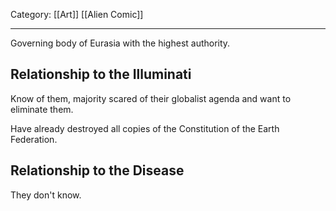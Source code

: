 Category: [[Art]] [[Alien Comic]]
___
Governing body of Eurasia with the highest authority. 
## Relationship to the Illuminati
Know of them, majority scared of their globalist agenda and want to eliminate them. 

Have already destroyed all copies of the Constitution of the Earth Federation. 
## Relationship to the Disease
They don't know. 
